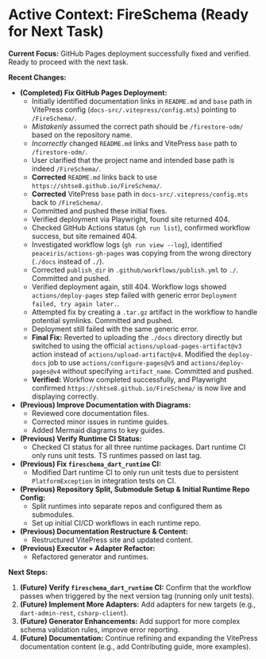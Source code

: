 <!-- Version: 1.3 | Last Updated: 2025-04-05 | Updated By: Cline -->
# Active Context: FireSchema (Ready for Next Task)

**Current Focus:** GitHub Pages deployment successfully fixed and verified. Ready to proceed with the next task.

**Recent Changes:**

-   **(Completed) Fix GitHub Pages Deployment:**
    -   Initially identified documentation links in `README.md` and `base` path in VitePress config (`docs-src/.vitepress/config.mts`) pointing to `/FireSchema/`.
    -   *Mistakenly* assumed the correct path should be `/firestore-odm/` based on the repository name.
    -   *Incorrectly* changed `README.md` links and VitePress `base` path to `/firestore-odm/`.
    -   User clarified that the project name and intended base path is indeed `/FireSchema/`.
    -   **Corrected** `README.md` links back to use `https://shtse8.github.io/FireSchema/`.
    -   **Corrected** VitePress `base` path in `docs-src/.vitepress/config.mts` back to `/FireSchema/`.
    -   Committed and pushed these initial fixes.
    -   Verified deployment via Playwright, found site returned 404.
    -   Checked GitHub Actions status (`gh run list`), confirmed workflow success, but site remained 404.
    -   Investigated workflow logs (`gh run view --log`), identified `peaceiris/actions-gh-pages` was copying from the wrong directory (`./docs` instead of `./`).
    -   Corrected `publish_dir` in `.github/workflows/publish.yml` to `./`. Committed and pushed.
    -   Verified deployment again, still 404. Workflow logs showed `actions/deploy-pages` step failed with generic error `Deployment failed, try again later.`.
    -   Attempted fix by creating a `.tar.gz` artifact in the workflow to handle potential symlinks. Committed and pushed.
    -   Deployment still failed with the same generic error.
    -   **Final Fix:** Reverted to uploading the `./docs` directory directly but switched to using the official `actions/upload-pages-artifact@v3` action instead of `actions/upload-artifact@v4`. Modified the `deploy-docs` job to use `actions/configure-pages@v5` and `actions/deploy-pages@v4` without specifying `artifact_name`. Committed and pushed.
    -   **Verified:** Workflow completed successfully, and Playwright confirmed `https://shtse8.github.io/FireSchema/` is now live and displaying correctly.
-   **(Previous) Improve Documentation with Diagrams:**
    -   Reviewed core documentation files.
    -   Corrected minor issues in runtime guides.
    -   Added Mermaid diagrams to key guides.
-   **(Previous) Verify Runtime CI Status:**
    -   Checked CI status for all three runtime packages. Dart runtime CI only runs unit tests. TS runtimes passed on last tag.
-   **(Previous) Fix `fireschema_dart_runtime` CI:**
    -   Modified Dart runtime CI to only run unit tests due to persistent `PlatformException` in integration tests on CI.
-   **(Previous) Repository Split, Submodule Setup & Initial Runtime Repo Config:**
    -   Split runtimes into separate repos and configured them as submodules.
    -   Set up initial CI/CD workflows in each runtime repo.
-   **(Previous) Documentation Restructure & Content:**
    -   Restructured VitePress site and updated content.
-   **(Previous) Executor + Adapter Refactor:**
    -   Refactored generator and runtimes.

**Next Steps:**

1.  **(Future) Verify `fireschema_dart_runtime` CI:** Confirm that the workflow passes when triggered by the next version tag (running only unit tests).
2.  **(Future) Implement More Adapters:** Add adapters for new targets (e.g., `dart-admin-rest`, `csharp-client`).
3.  **(Future) Generator Enhancements:** Add support for more complex schema validation rules, improve error reporting.
4.  **(Future) Documentation:** Continue refining and expanding the VitePress documentation content (e.g., add Contributing guide, more examples).
